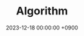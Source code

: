 ---
layout  : category
title   : Algorithm
summary : 
date    : 2023-12-18 00:00:00 +0900
updated : 2023-12-18 00:00:00 +0900
tag     : level-1 internal
toc     : true
public  : true
comment : false
parent  : [[/index]]
latex   : false
---